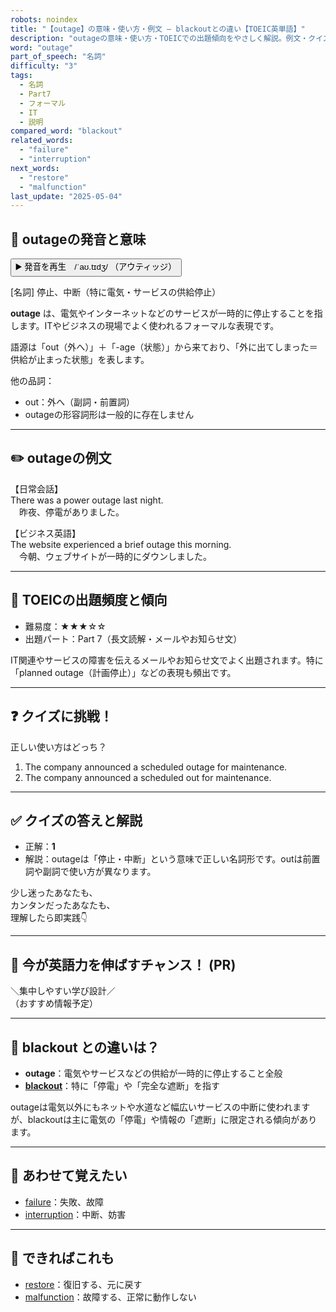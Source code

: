 ```yaml
---
robots: noindex
title: "【outage】の意味・使い方・例文 ― blackoutとの違い【TOEIC英単語】"
description: "outageの意味・使い方・TOEICでの出題傾向をやさしく解説。例文・クイズ付きでblackoutとの違いもわかりやすく学べます。"
word: "outage"
part_of_speech: "名詞"
difficulty: "3"
tags:
  - 名詞
  - Part7
  - フォーマル
  - IT
  - 説明
compared_word: "blackout"
related_words:
  - "failure"
  - "interruption"
next_words:
  - "restore"
  - "malfunction"
last_update: "2025-05-04"
---
```


## 🔰 outageの発音と意味

<button class="play-audio" onclick="playTTS('outage')">
  <span class="play-audio-main">
    ▶️ 発音を再生　/ˈaʊ.tɪdʒ/
  </span>
  <span class="play-audio-sub">
    （アウティッジ）
  </span>
</button>

[名詞] 停止、中断（特に電気・サービスの供給停止）

**outage** は、電気やインターネットなどのサービスが一時的に停止することを指します。ITやビジネスの現場でよく使われるフォーマルな表現です。

語源は「out（外へ）」＋「-age（状態）」から来ており、「外に出てしまった＝供給が止まった状態」を表します。

他の品詞：  
- out：外へ（副詞・前置詞）
- outageの形容詞形は一般的に存在しません

---

## ✏️ outageの例文

【日常会話】  
There was a power outage last night.  
　昨夜、停電がありました。

【ビジネス英語】  
The website experienced a brief outage this morning.  
　今朝、ウェブサイトが一時的にダウンしました。

---

## 🎯 TOEICの出題頻度と傾向

- 難易度：★★★☆☆
- 出題パート：Part 7（長文読解・メールやお知らせ文）

IT関連やサービスの障害を伝えるメールやお知らせ文でよく出題されます。特に「planned outage（計画停止）」などの表現も頻出です。

---

## ❓ クイズに挑戦！

正しい使い方はどっち？

1. The company announced a scheduled outage for maintenance.  
2. The company announced a scheduled out for maintenance.

---

## ✅ クイズの答えと解説

- 正解：**1**
- 解説：outageは「停止・中断」という意味で正しい名詞形です。outは前置詞や副詞で使い方が異なります。

少し迷ったあなたも、  
カンタンだったあなたも、  
理解したら即実践👇️

---

## 🚀 今が英語力を伸ばすチャンス！ (PR)

<div class="info-center">
＼集中しやすい学び設計／<br>  
（おすすめ情報予定）
</div>

---

## 🤔  blackout との違いは？

- **outage**：電気やサービスなどの供給が一時的に停止すること全般
- **[blackout](/word/blackout)**：特に「停電」や「完全な遮断」を指す

outageは電気以外にもネットや水道など幅広いサービスの中断に使われますが、blackoutは主に電気の「停電」や情報の「遮断」に限定される傾向があります。

---

## 🧩 あわせて覚えたい

- [failure](/word/failure)：失敗、故障
- [interruption](/word/interruption)：中断、妨害

---

## 📖 できればこれも

- [restore](/word/restore)：復旧する、元に戻す
- [malfunction](/word/malfunction)：故障する、正常に動作しない

<!-- cvid: aid23_bid38 -->
